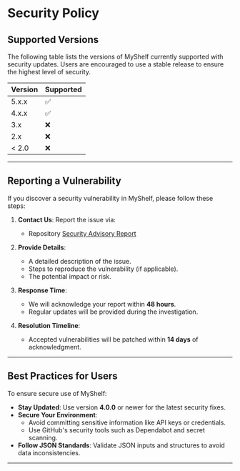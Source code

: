 # Security Policy

## Supported Versions

The following table lists the versions of MyShelf currently supported with security updates. Users are encouraged to use a stable release to ensure the highest level of security.

| Version | Supported          |
| ------- | ------------------ |
| 5.x.x   | ✅                 |
| 4.x.x   | :white_check_mark: |
| 3.x     | :x:                |
| 2.x     | :x:                |
| < 2.0   | :x:                |

---

## Reporting a Vulnerability

If you discover a security vulnerability in MyShelf, please follow these steps:

1. **Contact Us**: Report the issue via:
   - Repository [Security Advisory Report](https://github.com/bsc7080gbc/genai_prompt_myshelf/security/advisories)
   
2. **Provide Details**:
   - A detailed description of the issue.
   - Steps to reproduce the vulnerability (if applicable).
   - The potential impact or risk.

3. **Response Time**:
   - We will acknowledge your report within **48 hours**.
   - Regular updates will be provided during the investigation.

4. **Resolution Timeline**:
   - Accepted vulnerabilities will be patched within **14 days** of acknowledgment.

---

## Best Practices for Users

To ensure secure use of MyShelf:
- **Stay Updated**: Use version **4.0.0** or newer for the latest security fixes.
- **Secure Your Environment**:
  - Avoid committing sensitive information like API keys or credentials.
  - Use GitHub's security tools such as Dependabot and secret scanning.
- **Follow JSON Standards**: Validate JSON inputs and structures to avoid data inconsistencies.

---

